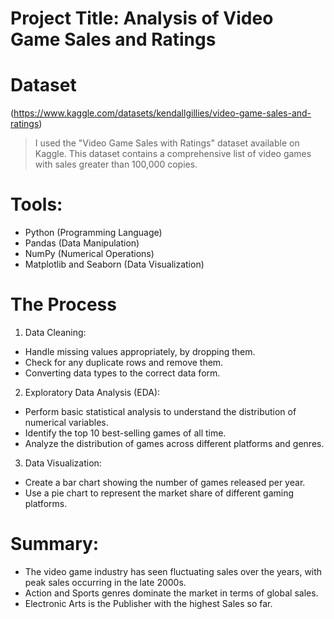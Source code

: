 # Project Title: Analysis of Video Game Sales and Ratings

# Dataset 
(https://www.kaggle.com/datasets/kendallgillies/video-game-sales-and-ratings)
> I used the "Video Game Sales with Ratings" dataset available on Kaggle. This dataset contains a comprehensive list of video games with sales greater than 100,000 copies.

# Tools:
- Python (Programming Language)
- Pandas (Data Manipulation)
- NumPy (Numerical Operations)
- Matplotlib and Seaborn (Data Visualization)

# The Process
1. Data Cleaning:
- Handle missing values appropriately, by dropping them.
- Check for any duplicate rows and remove them.
- Converting data types to the correct data form.

2. Exploratory Data Analysis (EDA):
- Perform basic statistical analysis to understand the distribution of numerical variables.
- Identify the top 10 best-selling games of all time.
- Analyze the distribution of games across different platforms and genres.

3. Data Visualization:
- Create a bar chart showing the number of games released per year.
- Use a pie chart to represent the market share of different gaming platforms.

# Summary:
- The video game industry has seen fluctuating sales over the years, with peak sales occurring in the late 2000s.
- Action and Sports genres dominate the market in terms of global sales.
- Electronic Arts is the Publisher with the highest Sales so far.
